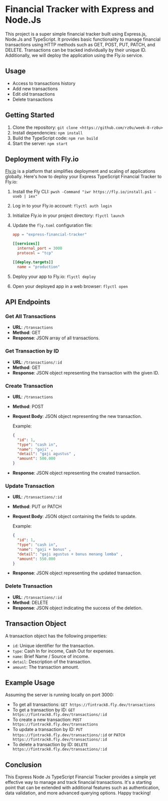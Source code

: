 # Financial Tracker with Express and Node.Js

This project is a super simple financial tracker built using Express.js, Node.Js and TypeScript. It provides basic functionality to manage financial transactions using HTTP methods such as GET, POST, PUT, PATCH, and DELETE. Transactions can be tracked individually by their unique ID. Additionally, we will deploy the application using the Fly.io service.

## Usage
- Access to transactions history
- Add new transactions
- Edit old transactions
- Delete transactions

## Getting Started

1. Clone the repository: `git clone <https://github.com/rz0u/week-8-rz0u>`
2. Install dependencies: `npm install`
3. Build the TypeScript code: `npm run build`
4. Start the server: `npm start`

## Deployment with Fly.io

[Fly.io](https://fly.io) is a platform that simplifies deployment and scaling of applications globally. Here's how to deploy your Express TypeScript Financial Tracker to Fly.io:

1. Install the Fly CLI: `pwsh -Command "iwr https://fly.io/install.ps1 -useb | iex"
`

2. Log in to your Fly.io account: `flyctl auth login`

3. Initialize Fly.io in your project directory: `flyctl launch`

4. Update the `fly.toml` configuration file:

   ```toml
   app = "express-financial-tracker"

   [[services]]
     internal_port = 3000
     protocol = "tcp"

   [[deploy.targets]]
     name = "production"
   ```

5. Deploy your app to Fly.io: `flyctl deploy`

6. Open your deployed app in a web browser: `flyctl open`

## API Endpoints

### Get All Transactions

- **URL**: `/transactions`
- **Method**: GET
- **Response**: JSON array of all transactions.

### Get Transaction by ID

- **URL**: `/transactions/:id`
- **Method**: GET
- **Response**: JSON object representing the transaction with the given ID.

### Create Transaction

- **URL**: `/transactions`
- **Method**: POST
- **Request Body**: JSON object representing the new transaction.
  
  Example:
  ```json
  {
    "id": 1, 
    "type": "cash in", 
    "name": "gaji" , 
    "detail": "gaji agustus" , 
    "amount": 500.000
  }
  ```

- **Response**: JSON object representing the created transaction.

### Update Transaction

- **URL**: `/transactions/:id`
- **Method**: PUT or PATCH
- **Request Body**: JSON object containing the fields to update.
  
  Example:
  ```json
  {
    "id": 1, 
    "type": "cash in", 
    "name": "gaji + bonus" , 
    "detail": "gaji agustus + bonus menang lomba" , 
    "amount": 550.000
  }
  ```

- **Response**: JSON object representing the updated transaction.

### Delete Transaction

- **URL**: `/transactions/:id`
- **Method**: DELETE
- **Response**: JSON object indicating the success of the deletion.

## Transaction Object

A transaction object has the following properties:

- `id`: Unique identifier for the transaction.
- `type`: Cash In for income, Cash Out for expenses.
- `name`: Brief Name / Source of income.
- `detail`: Description of the transaction.
- `amount`: The transaction amount.

## Example Usage

Assuming the server is running locally on port 3000:

- To get all transactions: `GET https://fintrack8.fly.dev/transactions`
- To get a transaction by ID: `GET https://fintrack8.fly.dev/transactions/:id`
- To create a new transaction: `POST https://fintrack8.fly.dev/transactions`
- To update a transaction by ID: `PUT https://fintrack8.fly.dev/transactions/:id` or `PATCH https://fintrack8.fly.dev/transactions/:id`
- To delete a transaction by ID: `DELETE https://fintrack8.fly.dev/transactions/:id`

## Conclusion

This Express Node Js TypeScript Financial Tracker provides a simple yet effective way to manage and track financial transactions. It's a starting point that can be extended with additional features such as authentication, data validation, and more advanced querying options. Happy tracking!